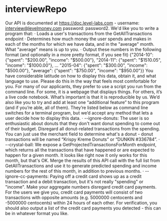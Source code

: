# interviewRepo


Our API is documented at https://doc.level-labs.com - username: interview@levelmoney.com password: password2. We'd like you to write a program that:
    ·         Loads a user's transactions from the GetAllTransactions endpoint
    ·         Determines how much money the user spends and makes in each of the months for which we have data, and in the "average" month. What "average" means is up to you.
    ·         Output these numbers in the following format (and optionally in a more pretty format, if you see fit)
    {"2014-10": {"spent": "$200.00", "income": "$500.00"},
    "2014-11": {"spent": "$1510.05", "income": "$1000.00"},
    ...
    "2015-04": {"spent": "$300.00", "income": "$500.00"},
    "average": {"spent": "$750.00", "income": "$950.00"}}
    You have considerable latitude on how to display this data, obtain it, and what language to use. Please do this in the way that feels most comfortable for you. For many of our applicants, they prefer to use a script you run from the command line. For some, it is a webpage that displays things. For others, it’s a live code notebook. What’s important is that it is reproducible by us.
    We’d also like you to try and add at least one “additional feature” to this program (and if you’re able, all of them). They’re listed below as command line switches for a terminal program, but we’d accept any method that lets a user decide how to display this data.
    ·         --ignore-donuts: The user is so enthusiastic about donuts that they don't want donut spending to come out of their budget. Disregard all donut-related transactions from the spending. You can just use the merchant field to determine what's a donut - donut transactions will be named “Krispy Kreme Donuts” or “DUNKIN #336784”.
    ·         --crystal-ball: We expose a GetProjectedTransactionsForMonth endpoint, which returns all the transactions that have happened or are expected to happen for a given month. It looks like right now it only works for this month, but that's OK. Merge the results of this API call with the full list from GetAllTransactions and use it to generate predicted spending and income numbers for the rest of this month, in addition to previous months.
    ·         --ignore-cc-payments: Paying off a credit card shows up as a credit transaction and a debit transaction, but it's not really "spending" or "income". Make your aggregate numbers disregard credit card payments. For the users we give you, credit card payments will consist of two transactions with opposite amounts (e.g. 5000000 centocents and -5000000 centocents) within 24 hours of each other. For verification, you should also output a list of the credit card payments you detected - this can be in whatever format you like.
